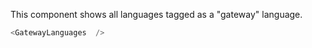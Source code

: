 
This component shows all languages tagged as a "gateway" language.

```js
<GatewayLanguages  />
```
